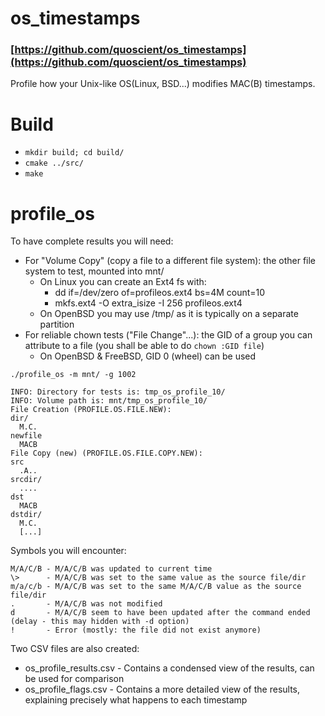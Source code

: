 # os_timestamps
### [https://github.com/quoscient/os_timestamps](https://github.com/quoscient/os_timestamps)

Profile how your Unix-like OS(Linux, BSD...)  modifies MAC(B) timestamps.

# Build

- `mkdir build; cd build/`
- `cmake ../src/`
- `make`

# profile_os

To have complete results you will need:
- For "Volume Copy" (copy a file to a different file system): the other file system to test, mounted into mnt/
    - On Linux you can create an Ext4 fs with:
        - dd if=/dev/zero of=profileos.ext4 bs=4M count=10
        - mkfs.ext4 -O extra_isize -I 256 profileos.ext4
    - On OpenBSD you may use /tmp/ as it is typically on a separate partition
- For reliable chown tests ("File Change"...): the GID of a group you can attribute to a file (you shall be able to do `chown :GID file`)
    - On OpenBSD & FreeBSD, GID 0 (wheel) can be used

`./profile_os -m mnt/ -g 1002`

```
INFO: Directory for tests is: tmp_os_profile_10/
INFO: Volume path is: mnt/tmp_os_profile_10/
File Creation (PROFILE.OS.FILE.NEW):
dir/
  M.C.
newfile
  MACB
File Copy (new) (PROFILE.OS.FILE.COPY.NEW):
src
  .A..
srcdir/
  ....
dst
  MACB
dstdir/
  M.C.
  [...]
```

Symbols you will encounter:
```
M/A/C/B - M/A/C/B was updated to current time
\>      - M/A/C/B was set to the same value as the source file/dir
m/a/c/b - M/A/C/B was set to the same M/A/C/B value as the source file/dir
.       - M/A/C/B was not modified
d       - M/A/C/B seem to have been updated after the command ended (delay - this may hidden with -d option)
!       - Error (mostly: the file did not exist anymore)
```

Two CSV files are also created:
- os_profile_results.csv - Contains a condensed view of the results, can be used for comparison
- os_profile_flags.csv   - Contains a more detailed view of the results, explaining precisely what happens to each timestamp
